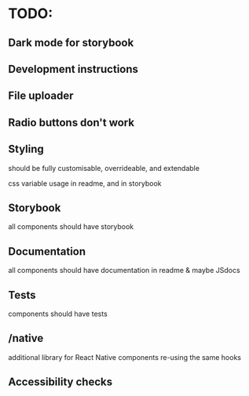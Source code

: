 # TODO:

## Dark mode for storybook
## Development instructions
## File uploader
## Radio buttons don't work

## Styling
should be fully customisable, overrideable, and extendable

css variable usage in readme, and in storybook

## Storybook
all components should have storybook

## Documentation
all components should have documentation in readme & maybe JSdocs

## Tests
components should have tests

## /native
additional library for React Native components re-using the same hooks

## Accessibility checks

